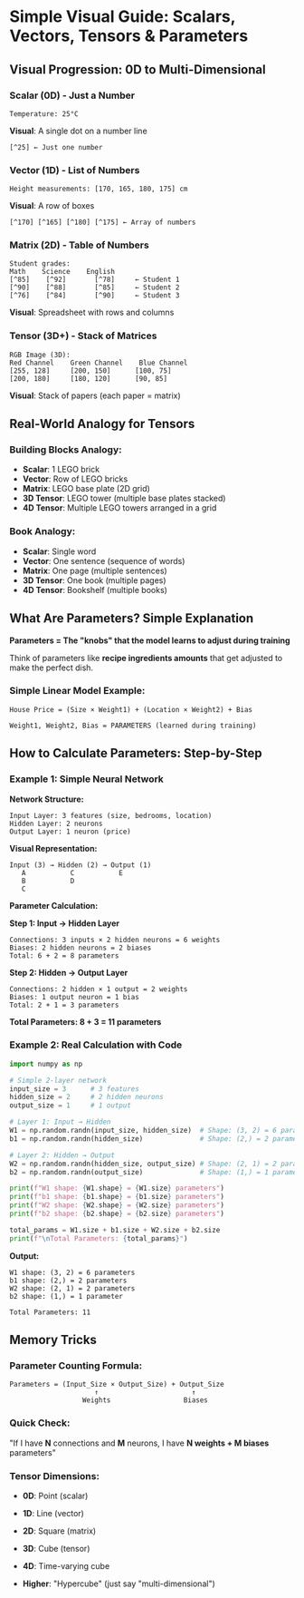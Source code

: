 # Simple Visual Guide: Scalars, Vectors, Tensors & Parameters

## Visual Progression: 0D to Multi-Dimensional

### **Scalar (0D) - Just a Number**

```
Temperature: 25°C
```

**Visual**: A single dot on a number line

```
[^25] ← Just one number
```

### **Vector (1D) - List of Numbers**

```
Height measurements: [170, 165, 180, 175] cm
```

**Visual**: A row of boxes

```
[^170] [^165] [^180] [^175] ← Array of numbers
```

### **Matrix (2D) - Table of Numbers**

```
Student grades:
Math    Science    English
[^85]    [^92]       [^78]     ← Student 1
[^90]    [^88]       [^85]     ← Student 2
[^76]    [^84]       [^90]     ← Student 3
```

**Visual**: Spreadsheet with rows and columns

### **Tensor (3D+) - Stack of Matrices**

```
RGB Image (3D):
Red Channel    Green Channel    Blue Channel
[255, 128]     [200, 150]      [100, 75]
[200, 180]     [180, 120]      [90, 85]
```

**Visual**: Stack of papers (each paper = matrix)

## Real-World Analogy for Tensors

### **Building Blocks Analogy:**

- **Scalar**: 1 LEGO brick
- **Vector**: Row of LEGO bricks
- **Matrix**: LEGO base plate (2D grid)
- **3D Tensor**: LEGO tower (multiple base plates stacked)
- **4D Tensor**: Multiple LEGO towers arranged in a grid

### **Book Analogy:**

- **Scalar**: Single word
- **Vector**: One sentence (sequence of words)
- **Matrix**: One page (multiple sentences)
- **3D Tensor**: One book (multiple pages)
- **4D Tensor**: Bookshelf (multiple books)

## What Are Parameters? Simple Explanation

**Parameters = The "knobs" that the model learns to adjust during training**

Think of parameters like **recipe ingredients amounts** that get adjusted to make the perfect dish.

### **Simple Linear Model Example:**

```
House Price = (Size × Weight1) + (Location × Weight2) + Bias

Weight1, Weight2, Bias = PARAMETERS (learned during training)
```

## How to Calculate Parameters: Step-by-Step

### **Example 1: Simple Neural Network**

**Network Structure:**

```
Input Layer: 3 features (size, bedrooms, location)
Hidden Layer: 2 neurons
Output Layer: 1 neuron (price)
```

**Visual Representation:**

```
Input (3) → Hidden (2) → Output (1)
   A           C           E
   B           D           
   C                       
```

**Parameter Calculation:**

**Step 1: Input → Hidden Layer**

```
Connections: 3 inputs × 2 hidden neurons = 6 weights
Biases: 2 hidden neurons = 2 biases
Total: 6 + 2 = 8 parameters
```

**Step 2: Hidden → Output Layer**

```
Connections: 2 hidden × 1 output = 2 weights
Biases: 1 output neuron = 1 bias
Total: 2 + 1 = 3 parameters
```

**Total Parameters: 8 + 3 = 11 parameters**

### **Example 2: Real Calculation with Code**

```python
import numpy as np

# Simple 2-layer network
input_size = 3      # 3 features
hidden_size = 2     # 2 hidden neurons  
output_size = 1     # 1 output

# Layer 1: Input → Hidden
W1 = np.random.randn(input_size, hidden_size)  # Shape: (3, 2) = 6 parameters
b1 = np.random.randn(hidden_size)              # Shape: (2,) = 2 parameters

# Layer 2: Hidden → Output  
W2 = np.random.randn(hidden_size, output_size) # Shape: (2, 1) = 2 parameters
b2 = np.random.randn(output_size)              # Shape: (1,) = 1 parameter

print(f"W1 shape: {W1.shape} = {W1.size} parameters")
print(f"b1 shape: {b1.shape} = {b1.size} parameters") 
print(f"W2 shape: {W2.shape} = {W2.size} parameters")
print(f"b2 shape: {b2.shape} = {b2.size} parameters")

total_params = W1.size + b1.size + W2.size + b2.size
print(f"\nTotal Parameters: {total_params}")
```

**Output:**

```
W1 shape: (3, 2) = 6 parameters
b1 shape: (2,) = 2 parameters
W2 shape: (2, 1) = 2 parameters  
b2 shape: (1,) = 1 parameter

Total Parameters: 11
```

## Memory Tricks

### **Parameter Counting Formula:**

```
Parameters = (Input_Size × Output_Size) + Output_Size
                     ↑                       ↑
                  Weights                  Biases
```

### **Quick Check:**

"If I have **N** connections and **M** neurons, I have **N weights + M biases** parameters"

### **Tensor Dimensions:**

- **0D**: Point (scalar)

- **1D**: Line (vector)

- **2D**: Square (matrix)

- **3D**: Cube (tensor)

- **4D**: Time-varying cube

- **Higher**: "Hypercube" (just say "multi-dimensional")
